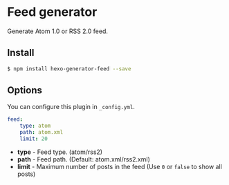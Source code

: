 # Feed generator

Generate Atom 1.0 or RSS 2.0 feed.

## Install

``` bash
$ npm install hexo-generator-feed --save
```

## Options

You can configure this plugin in `_config.yml`.

``` yaml
feed:
    type: atom
    path: atom.xml
    limit: 20
```

- **type** - Feed type. (atom/rss2)
- **path** - Feed path. (Default: atom.xml/rss2.xml)
- **limit** - Maximum number of posts in the feed (Use `0` or `false` to show all posts)